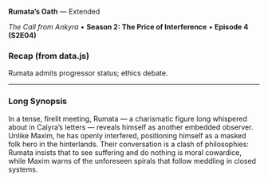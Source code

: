 **Rumata’s Oath** — Extended

_The Call from Ankyra_ • **Season 2: The Price of Interference** • **Episode 4 (S2E04)**

### Recap (from data.js)
Rumata admits progressor status; ethics debate.

---

### Long Synopsis

In a tense, firelit meeting, Rumata — a charismatic figure long whispered about in Calyra’s letters — reveals himself as another embedded observer. Unlike Maxim, he has openly interfered, positioning himself as a masked folk hero in the hinterlands. Their conversation is a clash of philosophies: Rumata insists that to see suffering and do nothing is moral cowardice, while Maxim warns of the unforeseen spirals that follow meddling in closed systems.